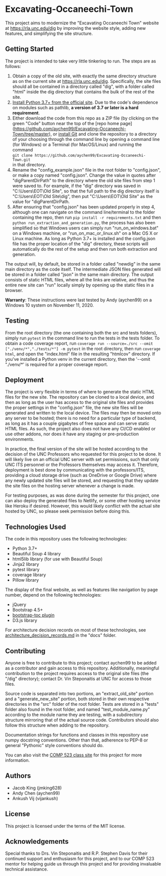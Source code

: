 # Excavating-Occaneechi-Town

This project aims to modernize the "Excavating Occaneechi Town" website at
https://rla.unc.edu/dig by improving the website style, adding new features,
and simplifying the site structure.


## Getting Started
The project is intended to take very little tinkering to run. The steps are as
follows:
1. Obtain a copy of the old site, with exactly the same directory structure as
on the current site at https://rla.unc.edu/dig. Specifically, the site files
should all be contained in a directory called "dig", with a folder called
"html" inside the dig directory that contains the bulk of the rest of the site.
2. [Install Python 3.7+ from the official site](https://www.python.org/). Due
to the code's dependence on modules such as pathlib, **a version of 3.7 or later
is a hard requirement**.
3. Either download the code from this repo as a ZIP file (by clicking on the
green "Code" button near the top of the [repo home page]
(https://github.com/aychen99/Excavating-Occaneechi-Town/tree/master), or
[install Git](https://git-scm.com/downloads) and clone the repository to a
directory of your choosing through the command line by opening a command line
(for Windows) or a Terminal (for MacOS/Linux) and running the command  
`git clone https://github.com/aychen99/Excavating-Occaneechi-Town.git`  
in that directory.
4. Rename the "config_example.json" file in the root folder to "config.json",
or make a copy named "config.json". Change the value in quotes after
"digParentDirPath" to the directory where the old site files from step 1 were
saved to. For example, if the "dig" directory was saved in
"C:\Users\EOT\Old Site", so that the full path to the dig directory itself is
"C:\Users\EOT\Old Site\dig", then put "C:\Users\EOT\Old Site" as the value for
"digParentDirPath.
5. After ensuring that "config.json" has been updated properly in step 4,
although one can navigate on the command line/terminal to the folder
containing the repo, then run `pip install -r requirements.txt` and then
`python run_extraction_and_generation.py`, the process has also been simplified
so that Windows users can simply run "run_on_windows.bat" on a Windows machine,
or "run_on_mac_or_linux.sh" on a Mac OS X or Linux machine. As long as Python
3.7+ is installed and the config.json file has the proper location of the "dig"
directory, these scripts will automatically do the rest of the setup and then
run both extraction and generation.

The output will, by default, be stored in a folder called "newdig" in the same
main directory as the code itself. The intermediate JSON files generated will
be stored in a folder called "json" in the same main directory. The output
consists of static HTML files, where all the links are relative, and thus the
entire new site can "run" locally simply by opening up the static files in a
browser.

**Warranty**: These instructions were last tested by Andy (aychen99) on a
Windows 10 system on November 11, 2020.


## Testing
From the root directory (the one containing both the src and tests folders),
simply run `pytest` in the command line to run the tests in the tests folder.
To obtain a code coverage report, run
`coverage run --source=./src --omit ["./venv/*","./tests/*"] -m pytest` in the
root directory, then run `coverage html`, and open the "index.html" file in the
resulting "htmlcov" directory. If you've installed a Python venv in the current
directory, then the '--omit "./venv/*' is required for a proper coverage
report.


## Deployment
The project is very flexible in terms of where to generate the static HTML
files for the new site. The repository can be cloned to a local device, and
then as long as the user has access to the original site files and provides the
proper settings in the "config.json" file, the new site files will be generated
and written to the local device. The files may then be moved onto any server to
be hosted; there is no need for a particular type of backend, as long as it has
a couple gigabytes of free space and can serve static HTML files. As such, the
project also does not have any CI/CD enabled or use other addons, nor does it
have any staging or pre-production environments.

In practice, the final version of the site will be hosted according to the
decision of the UNC Professors who requested for this project to be done. It
will likely live on an official UNC server with set permissions, such that only
UNC ITS personnel or the Professors themselves may access it. Therefore,
deployment is best done by communicating with the professors/ITS, providing a
cloud storage drive (such as OneDrive or Google Drive) where any newly updated
site files will be stored, and requesting that they update the site files on
the hosting server whenever a change is made.

For testing purposes, as was done during the semester for this project, one can
also deploy the generated files to Netlify, or some other hosting service like
Heroku if desired. However, this would likely conflict with the actual site
hosted by UNC, so please seek permission before doing this.


## Technologies Used
The code in this repository uses the following technologies:
- Python 3.7+
- Beautiful Soup 4 library
- html5lib library (for use with Beautiful Soup)
- Jinja2 library
- pytest library
- coverage library
- Pillow library

The display of the final website, as well as features like navigation by page
number, depend on the following technologies:
- jQuery
- Bootstrap 4.5+
- [bootstrap-toc plugin](https://afeld.github.io/bootstrap-toc/)
- D3.js library

For architecture decision records on most of these technologies, see
[architecture_decision_records.md](./docs/architecture_decision_records.md) in
the "docs" folder.


## Contributing
Anyone is free to contribute to this project; contact aychen99 to be added as a
contributor and gain access to this repository. Additionally, meaningful
contribution to the project requires access to the original site files (the
"/dig" directory); contact Dr. Vin Steponaitis at UNC for access to those
files.

Source code is separated into two portions, an "extract_old_site" portion and a
"generate_new_site" portion, both stored in their own respective directories in
the "src" folder of the root folder. Tests are stored in a "tests" folder also
found in the root folder, and named "test_module_name.py" according to the
module name they are testing, with a subdirectory structure mirroring that of
the actual source code. Contributors should also follow this structure when
adding to the repository.

Documentation strings for functions and classes in this repository use numpy
docstring conventions. Other than that, adherence to PEP-8 or general
"Pythonic" style conventions should do.

You can also visit the [COMP 523 class site](https://tarheels.live/comp523eot/)
for this project for more information.


## Authors
- Jacob King (jmking628)
- Andy Chen (aychen99)
- Ankush Vij (vijankush)


## License
This project is licensed under the terms of the MIT license.


## Acknowledgements
Special thanks to Drs. Vin Steponaitis and R.P. Stephen Davis for their
continued support and enthusiasm for this project, and to our COMP 523 mentor
for helping guide us through this project and for providing invaluable
technical assistance.
